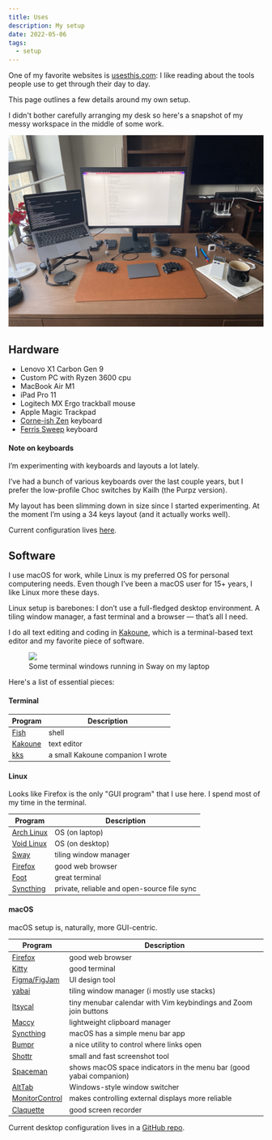 ```yaml
---
title: Uses
description: My setup
date: 2022-05-06
tags:
  - setup
---
```


One of my favorite websites is [usesthis.com](https://usesthis.com/): I like
reading about the tools people use to get through their day to day.

This page outlines a few details around my own setup.

I didn't bother carefully arranging my desk so here's a snapshot of my messy
workspace in the middle of some work.

![desk](img/desk.jpg)

## Hardware

- Lenovo X1 Carbon Gen 9
- Custom PC with Ryzen 3600 cpu
- MacBook Air M1
- iPad Pro 11
- Logitech MX Ergo trackball mouse
- Apple Magic Trackpad
- [Corne-ish Zen][corneish] keyboard
- [Ferris Sweep][sweep] keyboard

[corneish]: https://lowprokb.ca/products/corne-ish-zen-2
[sweep]: https://github.com/davidphilipbarr/Sweep

#### Note on keyboards

I’m experimenting with keyboards and layouts a lot lately.

I’ve had a bunch of various keyboards over the last couple years, but I prefer
the low-profile Choc switches by Kailh (the Purpz version).

My layout has been slimming down in size since I started experimenting. At the
moment I’m using a 34 keys layout (and it actually works well).

Current configuration lives [here](https://github.com/kkga/zmk-config).

## Software

I use macOS for work, while Linux is my preferred OS for personal computering
needs. Even though I’ve been a macOS user for 15+ years, I like Linux more these
days.

Linux setup is barebones: I don’t use a full-fledged desktop environment. A
tiling window manager, a fast terminal and a browser — that’s all I need.

I do all text editing and coding in [Kakoune](https://kakoune.org/), which is a
terminal-based text editor and my favorite piece of software.

<figure class="full-bleed">
  <a href="https://raw.githubusercontent.com/kkga/config/master/.local/share/desktop.png">
    <img src="https://raw.githubusercontent.com/kkga/config/master/.local/share/desktop.png" />
  </a>
  <figcaption>Some terminal windows running in Sway on my laptop</figcaption>
</figure>

Here's a list of essential pieces:

#### Terminal

| Program                         | Description                       |
| ------------------------------- | --------------------------------- |
| [Fish](https://fishshell.com/)  | shell                             |
| [Kakoune](https://kakoune.org/) | text editor                       |
| [kks](projects/kks.md)          | a small Kakoune companion I wrote |

#### Linux

Looks like Firefox is the only "GUI program" that I use here. I spend most of my
time in the terminal.

| Program                                | Description                                 |
| -------------------------------------- | ------------------------------------------- |
| [Arch Linux](https://archlinux.org/)   | OS (on laptop)                              |
| [Void Linux](https://voidlinux.org/)   | OS (on desktop)                             |
| [Sway](https://swaywm.org/)            | tiling window manager                       |
| [Firefox](https://firefox.com/)        | good web browser                            |
| [Foot](https://codeberg.org/dnkl/foot) | great terminal                              |
| [Syncthing](https://syncthing.net/)    | private, reliable and open-source file sync |

#### macOS

macOS setup is, naturally, more GUI-centric.

| Program                                                            | Description                                                         |
| ------------------------------------------------------------------ | ------------------------------------------------------------------- |
| [Firefox](https://www.mozilla.org/en-US/firefox/new/)              | good web browser                                                    |
| [Kitty](https://sw.kovidgoyal.net/kitty/)                          | good terminal                                                       |
| [Figma/FigJam](https://figma.com/)                                 | UI design tool                                                      |
| [yabai](https://github.com/koekeishiya/yabai)                      | tiling window manager (i mostly use stacks)                         |
| [Itsycal](https://www.mowglii.com/itsycal/)                        | tiny menubar calendar with Vim keybindings and Zoom join buttons    |
| [Maccy](https://maccy.app/)                                        | lightweight clipboard manager                                       |
| [Syncthing](https://syncthing.net/)                                | macOS has a simple menu bar app                                     |
| [Bumpr](https://www.getbumpr.com)                                  | a nice utility to control where links open                          |
| [Shottr](https://shottr.cc/)                                       | small and fast screenshot tool                                      |
| [Spaceman](https://github.com/Jaysce/Spaceman)                     | shows macOS space indicators in the menu bar (good yabai companion) |
| [AltTab](https://github.com/lwouis/alt-tab-macos)                  | Windows-style window switcher                                       |
| [MonitorControl](https://github.com/MonitorControl/MonitorControl) | makes controlling external displays more reliable                   |
| [Claquette](https://www.peakstep.com/claquette/)                   | good screen recorder                                                |

Current desktop configuration lives in a
[GitHub repo](https://github.com/kkga/config).
